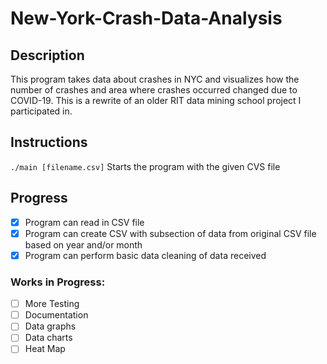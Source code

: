 # New-York-Crash-Data-Analysis

## Description
This program takes data about crashes in NYC and visualizes how the number of crashes and area where crashes occurred changed due to COVID-19. This is a rewrite of an older RIT data mining school project I participated in.

## Instructions
``` ./main [filename.csv] ``` Starts the program with the given CVS file

## Progress
- [X] Program can read in CSV file
- [X] Program can create CSV with subsection of data from original CSV file
        based on year and/or month
- [X] Program can perform basic data cleaning of data received
        
### Works in Progress:
- [ ] More Testing
- [ ] Documentation
- [ ] Data graphs
- [ ] Data charts
- [ ] Heat Map
